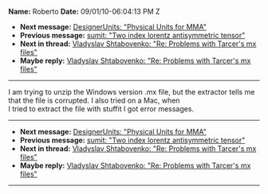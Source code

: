 **Name:** Roberto
**Date:** 09/01/10-06:04:13 PM Z

  - **Next message:** [DesignerUnits: "Physical Units for
    MMA"](0623.html)
  - **Previous message:** [sumit: "Two index lorentz antisymmetric
    tensor"](0621.html)
  - **Next in thread:** [Vladyslav Shtabovenko: "Re: Problems with
    Tarcer's mx files"](0977.html)
  - **Maybe reply:** [Vladyslav Shtabovenko: "Re: Problems with Tarcer's
    mx files"](0977.html)

-----

I am trying to unzip the Windows version .mx file, but the extractor
tells me that the file is corrupted. I also tried on a Mac, when  
I tried to extract the file with stuffit I got error messages.  

-----

  - **Next message:** [DesignerUnits: "Physical Units for
    MMA"](0623.html)
  - **Previous message:** [sumit: "Two index lorentz antisymmetric
    tensor"](0621.html)
  - **Next in thread:** [Vladyslav Shtabovenko: "Re: Problems with
    Tarcer's mx files"](0977.html)
  - **Maybe reply:** [Vladyslav Shtabovenko: "Re: Problems with Tarcer's
    mx files"](0977.html)

-----

